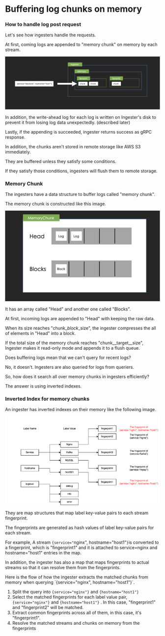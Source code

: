 # Buffering log chunks on memory

### How to handle log post request

Let's see how ingesters handle the requests.

At first, coming logs are appended to "memory chunk" on memory by each stream.

![](<../.gitbook/assets/image (4).png>)

In addition, the write-ahead log for each log is written on Ingester's disk to prevent it from losing log data unexpectedly. (described later)

Lastly, if the appending is succeeded, ingester returns success as gRPC response.

In addition, the chunks aren't stored in remote storage like AWS S3 immediately.

They are buffered unless they satisfy some conditions.

&#x20;If they satisfy those conditions, ingesters will flush them to remote storage.

### Memory Chunk

The ingesters have a data structure to buffer logs called "memory chunk".

The memory chunk is constructed like this image.

![](<../.gitbook/assets/image (1).png>)

It has an array called "Head" and another one called "Blocks".

At first, incoming logs are appended to "Head" with keeping the raw data.

When its size reaches "chunk\__block_\_size", the ingester compresses the all of elements in "Head" into a block.

If the total size of the memory chunk reaches "chunk\__target\__size", Ingester makes it read-only mode and appends it to a flush queue.

Does buffering logs mean that we can't query for recent logs?

No, it doesn't. Ingesters are also queried for logs from queriers.

So, how does it search all over memory chunks in ingesters efficiently?

The answer is using inverted indexes.

### Inverted Index for memory chunks

An ingester has inverted indexes on their memory like the following image.

![](../.gitbook/assets/memory-chunk-inverted-index.png)

They are map structures that map label key-value pairs to each stream fingerprint.

The fingerprints are generated as hash values of label key-value pairs for each stream.

For example, A stream `{service="`nginx", hostname="host1"`}`is converted to a fingerprint, which is "fingerprint1" and it is attached to service=nginx and hostname="host1" entries in the map.

In addition, the ingester has also a map that maps fingerprints to actual streams so that it can resolve them from the fingerprints.

Here is the flow of how the ingester extracts the matched chunks from memory when querying \`{service="nginx", hostname="host1"}\`.

1. Split the query into `{service="nginx"}` and `{hostname="host1"}`
2. Select the matched fingerprints for each label value pair, `{service="nginx"}` and `{hostname="host1"}` . In this case, "fingerprint1" and "fingerprint2" will be matched.
3. Extract common fingerprints across all of them, in this case, it's "fingerprint1".
4. Resolve the matched streams and chunks on memory from the fingerprints
